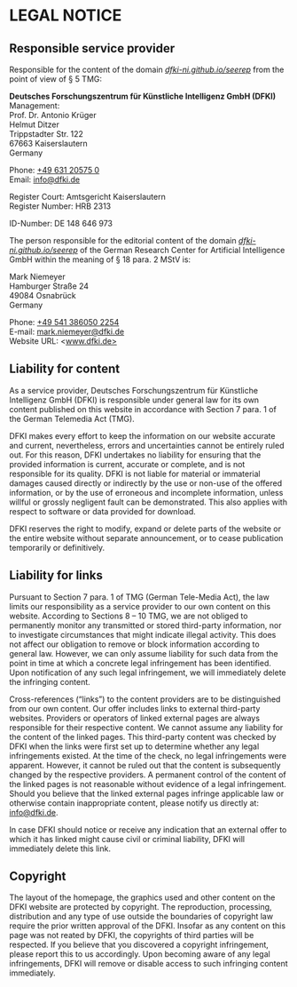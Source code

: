 # LEGAL NOTICE

## Responsible service provider

Responsible for the content of the domain
*[dfki-ni.github.io/seerep](https://dfki-ni.github.io/seerep/)* from the
point of view of § 5 TMG:

**Deutsches Forschungszentrum für Künstliche Intelligenz GmbH (DFKI)**</br>
Management:<br>
Prof. Dr. Antonio Krüger<br>
Helmut Ditzer<br>
Trippstadter Str. 122<br>
67663 Kaiserslautern<br>
Germany

Phone: [+49 631 20575 0](tel:+49631205750)<br>
Email: [info@dfki.de](mailto:info@dfki.de>)

Register Court: Amtsgericht Kaiserslautern<br>
Register Number: HRB 2313

ID-Number: DE 148 646 973

The person responsible for the editorial content of the domain
*[dfki-ni.github.io/seerep](https://dfki-ni.github.io/seerep/)*
of the German Research Center for Artificial Intelligence GmbH within the
meaning of § 18 para. 2 MStV is:

Mark Niemeyer<br>
Hamburger Straße 24<br>
49084 Osnabrück<br>
Germany<br>

Phone: [+49 541 386050 2254](tel:+495413860502254)<br>
E-mail: [mark.niemeyer@dfki.de](mailto:mark.niemeyer@dfki.de)<br>
Website URL: <www.dfki.de>

## Liability for content

As a service provider, Deutsches Forschungszentrum für Künstliche Intelligenz
GmbH (DFKI) is responsible under general law for its own content published on
this website in accordance with Section 7 para. 1 of the German Telemedia Act
(TMG).

DFKI makes every effort to keep the information on our website accurate and
current, nevertheless, errors and uncertainties cannot be entirely ruled out.
For this reason, DFKI undertakes no liability for ensuring that the provided
information is current, accurate or complete, and is not responsible for its
quality. DFKI is not liable for material or immaterial damages caused directly
or indirectly by the use or non-use of the offered information, or by the use of
erroneous and incomplete information, unless willful or grossly negligent fault
can be demonstrated. This also applies with respect to software or data provided
for download.

DFKI reserves the right to modify, expand or delete parts of the website or the
entire website without separate announcement, or to cease publication
temporarily or definitively.

## Liability for links

Pursuant to Section 7 para. 1 of TMG (German Tele-Media Act), the law limits our
responsibility as a service provider to our own content on this website.
According to Sections 8 – 10 TMG, we are not obliged to permanently monitor any
transmitted or stored third-party information, nor to investigate circumstances
that might indicate illegal activity. This does not affect our obligation to
remove or block information according to general law. However, we can only
assume liability for such data from the point in time at which a concrete legal
infringement has been identified. Upon notification of any such legal
infringement, we will immediately delete the infringing content.

Cross-references (“links”) to the content providers are to be distinguished from
our own content. Our offer includes links to external third-party websites.
Providers or operators of linked external pages are always responsible for their
respective content. We cannot assume any liability for the content of the linked
pages. This third-party content was checked by DFKI when the links were first
set up to determine whether any legal infringements existed. At the time of the
check, no legal infringements were apparent. However, it cannot be ruled out
that the content is subsequently changed by the respective providers. A
permanent control of the content of the linked pages is not reasonable without
evidence of a legal infringement. Should you believe that the linked external
pages infringe applicable law or otherwise contain inappropriate content, please
notify us directly at: <info@dfki.de>.

In case DFKI should notice or receive any indication that an external offer to
which it has linked might cause civil or criminal liability, DFKI will
immediately delete this link.

## Copyright

The layout of the homepage, the graphics used and other content on the DFKI
website are protected by copyright. The reproduction, processing, distribution
and any type of use outside the boundaries of copyright law require the prior
written approval of the DFKI. Insofar as any content on this page was not
reated by DFKI, the copyrights of third parties will be respected. If you
believe that you discovered a copyright infringement, please report this to us
accordingly. Upon becoming aware of any legal infringements, DFKI will remove or
disable access to such infringing content immediately.
